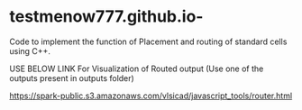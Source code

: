 # testmenow777.github.io-


Code to implement the function of Placement and routing of standard cells using C++.


USE BELOW LINK For Visualization of Routed output (Use one of the outputs present in outputs folder)

https://spark-public.s3.amazonaws.com/vlsicad/javascript_tools/router.html
